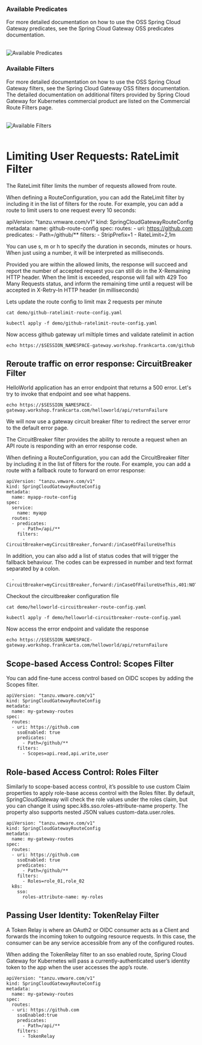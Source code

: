 
### Available Predicates

For more detailed documentation on how to use the OSS Spring Cloud Gateway predicates, see the Spring Cloud Gateway OSS predicates documentation.

<br/>

<img src="../images/predicates.png" alt="Available Predicates" style="border:none;"/>

<br/>

### Available Filters
For more detailed documentation on how to use the OSS Spring Cloud Gateway filters, see the Spring Cloud Gateway OSS filters documentation. The detailed documentation on additional filters provided by Spring Cloud Gateway for Kubernetes commercial product are listed on the Commercial Route Filters page.


<br/>

<img src="../images/filters.png" alt="Available Filters" style="border:none;"/>

<br/>

<br/>

# Limiting User Requests: RateLimit Filter

The RateLimit filter limits the number of requests allowed from route.

When defining a RouteConfiguration, you can add the RateLimit filter by including it in the list of filters for the route. For example, you can add a route to limit users to one request every 10 seconds:

apiVersion: "tanzu.vmware.com/v1"
kind: SpringCloudGatewayRouteConfig
metadata:
  name: github-route-config
spec:
  routes:
    - uri: https://github.com
      predicates:
        - Path=/github/**
      filters:
        - StripPrefix=1
        - RateLimit=2,1m

You can use s, m or h to specify the duration in seconds, minutes or hours. When just using a number, it will be interpreted as milliseconds.

Provided you are within the allowed limits, the response will succeed and report the number of accepted request you can still do in the X-Remaining HTTP header. When the limit is exceeded, response will fail with 429 Too Many Requests status, and inform the remaining time until a request will be accepted in X-Retry-In HTTP header (in milliseconds)

Lets update the route config to limit max 2 requests per minute

```execute
cat demo/github-ratelimit-route-config.yaml
```

```execute
kubectl apply -f demo/github-ratelimit-route-config.yaml
```

Now access github gateway url miltiple times and validate ratelimit in action

```execute
echo https://$SESSION_NAMESPACE-gateway.workshop.frankcarta.com/github
```

## Reroute traffic on error response: CircuitBreaker Filter

HelloWorld application has an error endpoint that returns a 500 error. Let's try to invoke that endpoint and see what happens.

```execute
echo https://$SESSION_NAMESPACE-gateway.workshop.frankcarta.com/helloworld/api/returnFailure
```

We will now use a gateway circuit breaker filter to redirect the server error to the default error page.

The CircuitBreaker filter provides the ability to reroute a request when an API route is responding with an error response code.

When defining a RouteConfiguration, you can add the CircuitBreaker filter by including it in the list of filters for the route. For example, you can add a route with a fallback route to forward on error response:

```
apiVersion: "tanzu.vmware.com/v1"
kind: SpringCloudGatewayRouteConfig
metadata:
  name: myapp-route-config
spec:
  service:
    name: myapp
  routes:
  - predicates:
      - Path=/api/**
    filters:
      - CircuitBreaker=myCircuitBreaker,forward:/inCaseOfFailureUseThis
```

In addition, you can also add a list of status codes that will trigger the fallback behaviour. The codes can be expressed in number and text format separated by a colon.

      - CircuitBreaker=myCircuitBreaker,forward:/inCaseOfFailureUseThis,401:NOT_FOUND:500

Checkout the circuitbreaker configuration file

```execute
cat demo/helloworld-circuitbreaker-route-config.yaml
```

```execute
kubectl apply -f demo/helloworld-circuitbreaker-route-config.yaml
```

Now access the error endpoint and validate the response

```execute
echo https://$SESSION_NAMESPACE-gateway.workshop.frankcarta.com/helloworld/api/returnFailure
```


## Scope-based Access Control: Scopes Filter

You can add fine-tune access control based on OIDC scopes by adding the Scopes filter.

```
apiVersion: "tanzu.vmware.com/v1"
kind: SpringCloudGatewayRouteConfig
metadata:
  name: my-gateway-routes
spec:
  routes:
  - uri: https://github.com
    ssoEnabled: true
    predicates:
      - Path=/github/**
    filters:
      - Scopes=api.read,api.write,user
```

## Role-based Access Control: Roles Filter

Similarly to scope-based access control, it’s possible to use custom Claim properties to apply role-base access control with the Roles filter. By default, SpringCloudGateway will check the role values under the roles claim, but you can change it using spec.k8s.sso.roles-attribute-name property. The property also supports nested JSON values custom-data.user.roles.

```
apiVersion: "tanzu.vmware.com/v1"
kind: SpringCloudGatewayRouteConfig
metadata:
  name: my-gateway-routes
spec:
  routes:
  - uri: https://github.com
    ssoEnabled: true
    predicates:
      - Path=/github/**
    filters:
      - Roles=role_01,role_02
  k8s:
    sso:
      roles-attribute-name: my-roles
```

## Passing User Identity: TokenRelay Filter

A Token Relay is where an OAuth2 or OIDC consumer acts as a Client and forwards the incoming token to outgoing resource requests. In this case, the consumer can be any service accessible from any of the configured routes.

When adding the TokenRelay filter to an sso enabled route, Spring Cloud Gateway for Kubernetes will pass a currently-authenticated user’s identity token to the app when the user accesses the app’s route.

```
apiVersion: "tanzu.vmware.com/v1"
kind: SpringCloudGatewayRouteConfig
metadata:
  name: my-gateway-routes
spec:
  routes:
  - uri: https://github.com
    ssoEnabled:true
    predicates:
      - Path=/api/**
    filters:
      - TokenRelay
```

